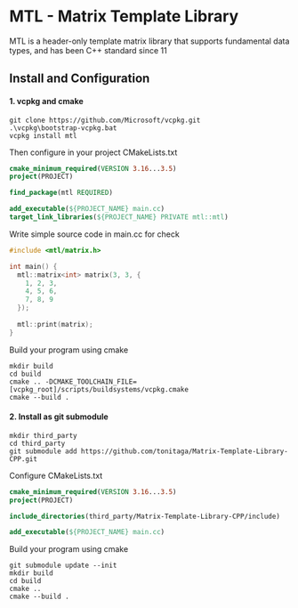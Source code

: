 # MTL - Matrix Template Library

MTL is a header-only template matrix library that supports fundamental data types, and has been C++ standard since 11

## Install and Configuration

#### 1. vcpkg and cmake

```shell
git clone https://github.com/Microsoft/vcpkg.git
.\vcpkg\bootstrap-vcpkg.bat
vcpkg install mtl
```

Then configure in your project CMakeLists.txt

```cmake
cmake_minimum_required(VERSION 3.16...3.5)
project(PROJECT)

find_package(mtl REQUIRED)

add_executable(${PROJECT_NAME} main.cc)
target_link_libraries(${PROJECT_NAME} PRIVATE mtl::mtl)
```

Write simple source code in main.cc for check
```c++
#include <mtl/matrix.h>

int main() {
  mtl::matrix<int> matrix(3, 3, {
	1, 2, 3,
	4, 5, 6,
	7, 8, 9
  });
  
  mtl::print(matrix);
}
```

Build your program using cmake
```shell
mkdir build
cd build
cmake .. -DCMAKE_TOOLCHAIN_FILE=[vcpkg_root]/scripts/buildsystems/vcpkg.cmake
cmake --build .
```

#### 2. Install as git submodule

```shell
mkdir third_party
cd third_party
git submodule add https://github.com/tonitaga/Matrix-Template-Library-CPP.git
```

Configure CMakeLists.txt
```cmake
cmake_minimum_required(VERSION 3.16...3.5)
project(PROJECT)

include_directories(third_party/Matrix-Template-Library-CPP/include)

add_executable(${PROJECT_NAME} main.cc)
```

Build your program using cmake

```shell
git submodule update --init
mkdir build
cd build
cmake ..
cmake --build .
```
